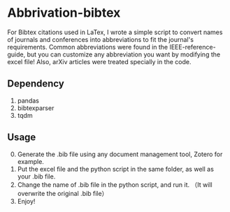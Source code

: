 # Abbrivation-bibtex
For Bibtex citations used in LaTex, I wrote a simple script to convert names of journals and conferences into abbreviations to fit the journal's requirements. Common abbreviations were found in the IEEE-reference-guide, but you can customize any abbreviation you want by modifying the excel file! Also, arXiv articles were treated specially in the code.

## Dependency 
1. pandas  
2. bibtexparser  
3. tqdm
  
## Usage
0. Generate the .bib file using any document management tool, Zotero for example. 
1. Put the excel file and the python script in the same folder, as well as your .bib file.  
2. Change the name of .bib file in the python script, and run it. （It will overwrite the original .bib file）
3. Enjoy!
